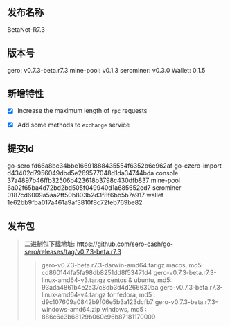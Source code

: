 ## 发布名称

BetaNet-R7.3



## 版本号

gero: v0.7.3-beta.r7.3
mine-pool: v0.1.3
serominer: v0.3.0
Wallet: 0.1.5



## 新增特性

- [x] Increase the maximum length of `rpc` requests
- [x] Add some methods to `exchange` service



## 提交Id

go-sero                   fd66a8bc34bbe16691888435554f6352b6e962af
go-czero-import   d43402d7956049dbd5e269577048d1da34744bda
console                  37a4897b46ffb32506b423618b3798c430dfb837
mine-pool             6a02f65ba4d72bd2bd505f049940d1a685652ed7
serominer             0187cd6009a5aa2ff50b803b2d3f8f6bb5b7a917
wallet                     1e62bb9fba017a461a9af3810f8c72feb769be82



## 发布包

> **二进制包下载地址:**
> <https://github.com/sero-cash/go-sero/releases/tag/v0.7.3-beta.r7.3>
>
> > gero-v0.7.3-beta.r7.3-darwin-amd64.tar.gz  macos,  md5 : cd860144fa5fa98db8251dd8f53471d4
> > gero-v0.7.3-beta.r7.3-linux-amd64-v3.tar.gz  centos & ubuntu, md5: 93ada4861b4e2a37c8db3d4d266630ba
> > gero-v0.7.3-beta.r7.3-linux-amd64-v4.tar.gz  for fedora, md5 : d9c107609a0842b9f06e5b3a123dcfb7
> > gero-v0.7.3-beta.r7.3-windows-amd64.zip  windows, md5 : 886c6e3b68129b060c96b87181170009